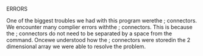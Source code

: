 ERRORS

One of the biggest troubles we had with this program werethe ; connectors.  We encounter many complier errors withthe ; connectors.  This is because the ; connectors do not need to be separated by a space from the command.  Oncewe understood how the ; connectors were storedin the 2 dimensional array we were able to resolve the problem.
